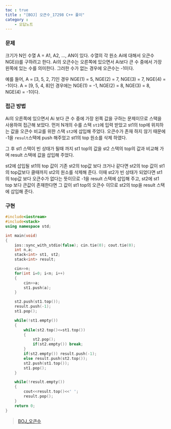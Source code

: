 ```yaml
---
toc : true
title : "[BOJ] 오큰수_17298 C++ 풀이"
category :
    - 오답노트
---
```

### 문제
크기가 N인 수열 A = A1, A2, ..., AN이 있다. 수열의 각 원소 Ai에 대해서 오큰수 NGE(i)를 구하려고 한다. Ai의 오큰수는 오른쪽에 있으면서 Ai보다 큰 수 중에서 가장 왼쪽에 있는 수를 의미한다. 그러한 수가 없는 경우에 오큰수는 -1이다.

예를 들어, A = [3, 5, 2, 7]인 경우 NGE(1) = 5, NGE(2) = 7, NGE(3) = 7, NGE(4) = -1이다. A = [9, 5, 4, 8]인 경우에는 NGE(1) = -1, NGE(2) = 8, NGE(3) = 8, NGE(4) = -1이다.

### 접근 방법
Ai의 오른쪽에 있으면서 Ai 보다 큰 수 중에 가장 왼쪽 값을 구하는 문제이므로 스택을 사용하여 접근해 보았다. 먼저 N개의 수를 스택 `st1`에 입력 받았고  st1의 top에 위치하는 값을 오큰수 비교를 위한 스택 `st2`에 삽입해 주었다. 오큰수가 존재 하지 않기 때문에 -1을 `result`스택에 push 해주었고 st1의 top 원소를 삭제 하였다. 

그 후 st1 스택이 빈 상태가 될때 까지  st1 top의 값을 st2 스택의 top의 값과 비교해 가며 result 스택에 값을 삽입해 주었다. 

st2에 삽입될 st1의 top 값이 기존 st2의 top값 보다 크거나 같다면 st2의 top 값이 st1의 top값보다 클때까지 st2의 원소를 삭제해 준다. 이때 st2가 빈 상태가 되었다면 st1의 top값 보다 오큰수가 없다는 뜻이므로 -1을 result 스택에 삽입해 주고, st2에 st1 top 보다 큰값이 존재한다면 그 값이 st1 top의 오큰수 이므로 st2의 top을 result 스택에 삽입해 준다.

### 구현

``` cpp
#include<iostream>
#include<stack>
using namespace std;

int main(void)
{
    ios::sync_with_stdio(false); cin.tie(0); cout.tie(0);
    int n,a;
    stack<int> st1, st2;
    stack<int> result;

    cin>>n;
    for(int i=0; i<n; i++)
    {
        cin>>a;
        st1.push(a);
    }

    st2.push(st1.top());
    result.push(-1);
    st1.pop();

    while(!st1.empty())
    {
        while(st2.top()<=st1.top())
        {
            st2.pop();
            if(st2.empty()) break;
        }
        if(st2.empty()) result.push(-1);
        else result.push(st2.top());
        st2.push(st1.top());
        st1.pop();
    }

    while(!result.empty())
    {
        cout<<result.top()<<' ';
        result.pop();
    }
    return 0;
}
```

> [BOJ_오큰수](https://www.acmicpc.net/problem/17298)
